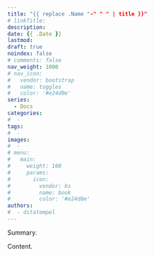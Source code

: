 ```yaml
---
title: "{{ replace .Name "-" " " | title }}"
# linkTitle:
description: 
date: {{ .Date }}
lastmod:
draft: true
noindex: false
# comments: false
nav_weight: 1000
# nav_icon:
#   vendor: bootstrap
#   name: toggles
#   color: '#e24d0e'
series:
  - Docs
categories:
#  - 
tags:
#  - 
images:
#  - 
# menu:
#   main:
#     weight: 100
#     params:
#       icon:
#         vendor: bs
#         name: book
#         color: '#e24d0e'
authors:
#  - ditatompel
---
```


Summary.

<!--more-->

Content.
